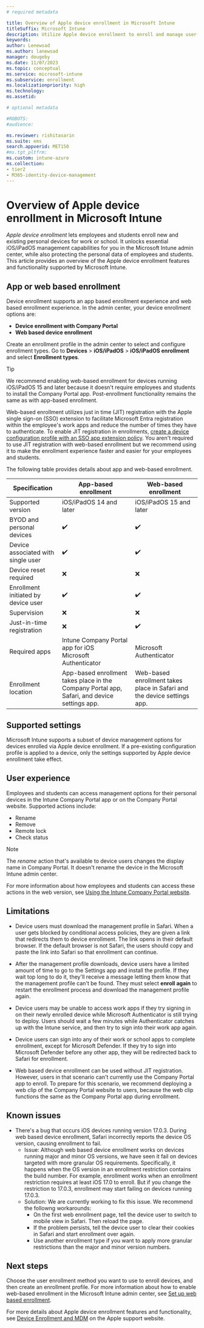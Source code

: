 ```yaml
---
# required metadata

title: Overview of Apple device enrollment in Microsoft Intune  
titleSuffix: Microsoft Intune
description: Utilize Apple device enrollment to enroll and manage user-owned iOS/iPadOS devices in Microsoft Intune.
keywords:
author: Lenewsad
ms.author: lanewsad
manager: dougeby
ms.date: 11/07/2023
ms.topic: conceptual
ms.service: microsoft-intune
ms.subservice: enrollment
ms.localizationpriority: high
ms.technology:
ms.assetid: 

# optional metadata

#ROBOTS:
#audience:

ms.reviewer: rishitasarin
ms.suite: ems
search.appverid: MET150
#ms.tgt_pltfrm:
ms.custom: intune-azure 
ms.collection:
- tier2
- M365-identity-device-management
---
```


# Overview of Apple device enrollment in Microsoft Intune  
*Apple device enrollment* lets employees and students enroll new and existing personal devices for work or school. It unlocks essential iOS/iPadOS management capabilities for you in the Microsoft Intune admin center, while also protecting the personal data of employees and students. This article provides an overview of the Apple device enrollment features and functionality supported by Microsoft Intune.    

## App or web based enrollment        
Device enrollment supports an app based enrollment experience and web based enrollment experience. In the admin center, your device enrollment options are:   

* **Device enrollment with Company Portal**  
* **Web based device enrollment**   

Create an enrollment profile in the admin center to select and configure enrollment types. Go to **Devices** > **iOS/iPadOS** > **iOS/iPadOS enrollment** and select **Enrollment types**.  

> [!TIP]
> We recommend enabling web-based enrollment for devices running iOS/iPadOS 15 and later because it doesn't require employees and students to install the Company Portal app. Post-enrollment functionality remains the same as with app-based enrollment. 

Web-based enrollment utilizes just in time (JIT) registration with the Apple single sign-on (SSO) extension to facilitate Microsoft Entra registration within the employee's work apps and reduce the number of times they have to authenticate. To enable JIT registration in enrollments, [create a device configuration profile with an SSO app extension policy](web-based-device-enrollment-ios.md#step-1-set-up-just-in-time-registration). You aren't required to use JIT registration with web-based enrollment but we recommend using it to make the enrollment experience faster and easier for your employees and students. 

The following table provides details about app and web-based enrollment.   

| Specification | App-based enrollment | Web-based enrollment|
| --- | --- | --- | 
| Supported version | iOS/iPadOS 14 and later |iOS/iPadOS 15 and later |
| BYOD and personal devices | ✔️ |✔️ |
| Device associated with single user | ✔️ |✔️|
| Device reset required| ❌|❌|
| Enrollment initiated by device user | ✔️ |✔️|
| Supervision |❌|❌| 
| Just-in-time registration | ❌ |✔️ |
| Required apps | Intune Company Portal app for iOS <br> Microsoft Authenticator | Microsoft Authenticator |  
| Enrollment location | App-based enrollment takes place in the Company Portal app, Safari, and device settings app. |Web-based enrollment takes place in Safari and the device settings app.| 

 ## Supported settings    
Microsoft Intune supports a subset of device management options for devices enrolled via Apple device enrollment. If a pre-existing configuration profile is applied to a device, only the settings supported by Apple device enrollment take effect. 

<!-- P2 For supported settings in Intune device configurations profiles, see:

   * [iOS and iPadOS device restrictions](../configuration/device-restrictions-ios.md)  
   * [iOS and iPadOS device features](../configuration/ios-device-features-settings.md) 
   * List others.... -->  

## User experience 
Employees and students can access management options for their personal devices in the Intune Company Portal app or on the Company Portal website. Supported actions include:  

- Rename   
- Remove  
- Remote lock  
- Check status  

>[!NOTE]
> The *rename* action that's available to device users changes the display name in Company Portal. It doesn't rename the device in the Microsoft Intune admin center.  

For more information about how employees and students can access these actions in the web version, see [Using the Intune Company Portal website](../user-help/using-the-intune-company-portal-website.md).  

## Limitations 

* Device users must download the management profile in Safari. When a user gets blocked by conditional access policies, they are given a link that redirects them to device enrollment. The link opens in their default browser. If the default browser is not Safari, the users should copy and paste the link into Safari so that enrollment can continue. 

* After the management profile downloads, device users have a limited amount of time to go to the Settings app and install the profile. If they wait top long to do it, they'll receive a message letting them know that the management profile can't be found. They must select **enroll again** to restart the enrollment process and download the management profile again. 

* Device users may be unable to access work apps if they try signing in on their newly enrolled device while Microsoft Authenticator is still trying to deploy. Users should wait a few minutes while Authenticator catches up with the Intune service, and then try to sign into their work app again.  

* Device users can sign into any of their work or school apps to complete enrollment, except for Microsoft Defender. If they try to sign into Microsoft Defender before any other app, they will be redirected back to Safari for enrollment. 

* Web based device enrollment can be used without JIT registration. However, users in that scenario can't currently use the Company Portal app to enroll. To prepare for this scenario, we recommend deploying a web clip of the Company Portal website to users, because the web clip functions the same as the Company Portal app during enrollment.


## Known issues  

* There's a bug that occurs iOS devices running version 17.0.3. During web based device enrollment, Safari incorrectly reports the device OS version, causing enrollment to fail.
  * Issue: Although web based device enrollment works on devices running major and minor OS versions, we have seen it fail on devices targeted with more granular OS requirements. Specifically, it happens when the OS version in an enrollment restriction contains the build number. For example, enrollment works when an enrollment restriction requires at least iOS 17.0 to enroll. But if you change the restriction to 17.0.3, enrollment may start failing on devices running 17.0.3.  
  * Solution: We are currently working to fix this issue. We recommend the followng workarounds:
    * On the first web enrollment page, tell the device user to switch to mobile view in Safari. Then reload the page.   
    * If the problem persists, tell the device user to clear their cookies in Safari and start enrollment over again.  
    * Use another enrollment type if you want to apply more granular restrictions than the major and minor version numbers.   

## Next steps  

Choose the user enrollment method you want to use to enroll devices, and then create an enrollment profile. For more information about how to enable web-based enrollment in the Microsoft Intune admin center, see [Set up web based enrollment](web-based-device-enrollment-ios.md).     

For more details about Apple device enrollment features and functionality, see [Device Enrollment and MDM]( https://support.apple.com/guide/deployment/device-enrollment-and-mdm-depd1c27dfe6/web) on the Apple support website. 

 



